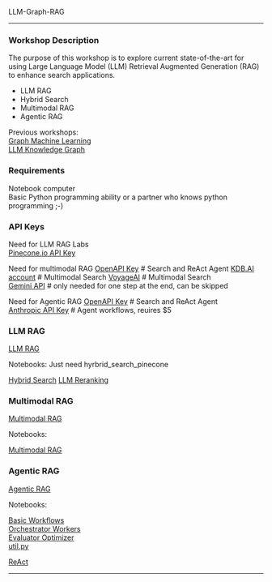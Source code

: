 LLM-Graph-RAG

----

### Workshop Description

The purpose of this workshop is to explore current state-of-the-art for using Large Language Model (LLM) Retrieval Augmented Generation (RAG)
to enhance search applications.
- LLM RAG
- Hybrid Search
- Multimodal RAG
- Agentic RAG

Previous workshops:   
[Graph Machine Learning](https://github.com/jayurbain/GraphMachineLearning)   
[LLM Knowledge Graph](https://github.com/jayurbain/LLM-KnowledgeGraph)

### Requirements

Notebook computer   
Basic Python programming ability or a partner who knows python programming ;-)   

### API Keys
Need for LLM RAG Labs    
[Pinecone.io API Key](https://www.pinecone.io) 

Need for multimodal RAG
[OpenAPI Key](https://platform.openai.com/api-keys)   # Search and ReAct Agent
[KDB.AI account](https://kdb.ai/get-started) # Multimodal Search
[VoyageAI](https://docs.anthropic.com/en/api/getting-started) # Multimodal Search   
[Gemini API](https://aistudio.google.com/welcome?gad_source=1&gclid=Cj0KCQjwhMq-BhCFARIsAGvo0KeGmwKZmSyy2ce7AZVh1grDfckUzrJfp5jRMWtd31-BN0lEQXuXrrcaAj37EALw_wcB) # only needed for one step at the end, can be skipped

Need for Agentic RAG
[OpenAPI Key](https://platform.openai.com/api-keys)   # Search and ReAct Agent   
[Anthropic API Key](https://docs.anthropic.com/en/api/getting-started)  # Agent workflows, reuires $5   

### LLM RAG
[LLM RAG](https://docs.google.com/presentation/d/17tjn5SKsznB04qnnjpZe-Yivyf-XLeFAcrwIIwWjwEU/edit?usp=sharing)

Notebooks: Just need hyrbrid_search_pinecone

[Hybrid Search](notebooks/hyrbrid_search_pinecone.ipynb)
[LLM Reranking](notebooks/reranker.ipynb)

### Multimodal RAG

[Multimodal RAG](https://docs.google.com/presentation/d/15PG0IwOVFuEz4EjissFCSQc8YXT9gHE9-7h7MoHg6iI/edit?usp=sharing)

Notebooks:

[Multimodal RAG](./notebooks/Multimodal_RAG_VoyageAI.ipynb)

### Agentic RAG

[Agentic RAG](https://docs.google.com/presentation/d/1tcqH2DkXXc-K8sVpzuTRgSw7ScDcnBRVzvy2i275Jp4/edit?usp=sharing)

Notebooks:

[Basic Workflows](./notebooks/basic_workflows.ipynb)  
[Orchestrator Workers](./notebooks/orchestrator_workers.ipynb)  
[Evaluator Optimizer](./notebooks/evaluator_optimizer.ipynb)    
[util.py](./notebooks/util.py)   

[ReAct](./notebooks/ReAct-Example.ipynb)


---

